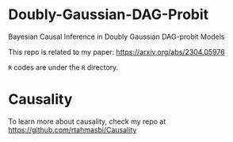 # Doubly-Gaussian-DAG-Probit
Bayesian Causal Inference in Doubly Gaussian DAG-probit Models


This repo is related to my paper: https://arxiv.org/abs/2304.05976

`R` codes are under the `R` directory.


# Causality
To learn more about causality, check my repo at https://github.com/rtahmasbi/Causality
